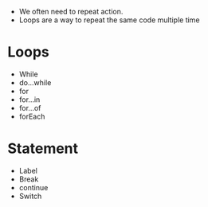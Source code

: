 - We often need to repeat action.
- Loops are a way to repeat the same code multiple time

# Loops
- While
- do...while
- for
- for...in
- for...of
- forEach

# Statement
- Label
- Break
- continue
- Switch
